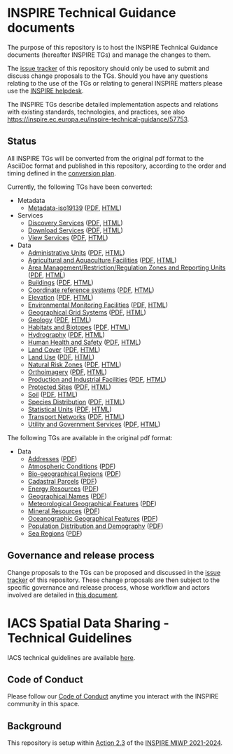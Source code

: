 # INSPIRE Technical Guidance documents

The purpose of this repository is to host the INSPIRE Technical Guidance documents (hereafter INSPIRE TGs) and manage the changes to them.

The [issue tracker](https://github.com/INSPIRE-MIF/technical-guidelines/issues) of this repository should only be used to submit and discuss change proposals to the TGs. Should you have any questions relating to the use of the TGs or relating to general INSPIRE matters please use the [INSPIRE helpdesk](https://github.com/INSPIRE-MIF/helpdesk). 

The INSPIRE TGs describe detailed implementation aspects and relations with existing standards, technologies, and practices, see also https://inspire.ec.europa.eu/inspire-technical-guidance/57753.

## Status

All INSPIRE TGs will be converted from the original pdf format to the AsciiDoc format and published in this repository, according to the order and timing defined in the [conversion plan](tg_conversion_plan.md).

Currently, the following TGs have been converted:
* Metadata
  * [Metadata-iso19139](metadata/metadata-iso19139) ([PDF](https://inspire-mif.github.io/technical-guidelines/metadata/metadata-iso19139/metadata-iso19139.pdf), [HTML](https://inspire-mif.github.io/technical-guidelines/metadata/metadata-iso19139/metadata-iso19139.html))
* Services
  * [Discovery Services](services/discovery-cws) ([PDF](https://inspire-mif.github.io/technical-guidelines/services/discovery-cws/DiscoveryServices.pdf), [HTML](https://inspire-mif.github.io/technical-guidelines/services/discovery-cws/DiscoveryServices.html))
  * [Download Services](services/download-atom-wfs) ([PDF](https://inspire-mif.github.io/technical-guidelines/services/download-atom-wfs/DownloadServices.pdf), [HTML](https://inspire-mif.github.io/technical-guidelines/services/download-atom-wfs/DownloadServices.html))
  * [View Services](services/view-wms) ([PDF](https://inspire-mif.github.io/technical-guidelines/services/view-wms/ViewServices.pdf), [HTML](https://inspire-mif.github.io/technical-guidelines/services/view-wms/ViewServices.html))
* Data
  * [Administrative Units](data/au) ([PDF](https://inspire-mif.github.io/technical-guidelines/data/au/dataspecification_au.pdf), [HTML](https://inspire-mif.github.io/technical-guidelines/data/au/dataspecification_au.html))
  * [Agricultural and Aquaculture Facilities](data/af) ([PDF](https://inspire-mif.github.io/technical-guidelines/data/af/dataspecification_af.pdf), [HTML](https://inspire-mif.github.io/technical-guidelines/data/au/dataspecification_af.html))
  * [Area Management/Restriction/Regulation Zones and Reporting Units](data/am) ([PDF](https://inspire-mif.github.io/technical-guidelines/data/am/dataspecification_am.pdf), [HTML](https://inspire-mif.github.io/technical-guidelines/data/au/dataspecification_am.html))
  * [Buildings](data/bu) ([PDF](https://inspire-mif.github.io/technical-guidelines/data/bu/dataspecification_bu.pdf), [HTML](https://inspire-mif.github.io/technical-guidelines/data/au/dataspecification_bu.html))
  * [Coordinate reference systems](data/rs) ([PDF](https://inspire-mif.github.io/technical-guidelines/data/rs/dataspecification_rs.pdf), [HTML](https://inspire-mif.github.io/technical-guidelines/data/rs/dataspecification_rs.html))
  * [Elevation](data/el) ([PDF](https://inspire-mif.github.io/technical-guidelines/data/el/dataspecification_el.pdf), [HTML](https://inspire-mif.github.io/technical-guidelines/data/el/dataspecification_el.html))
  * [Environmental Monitoring Facilities](data/ef) ([PDF](https://inspire-mif.github.io/technical-guidelines/data/ef/dataspecification_ef.pdf), [HTML](https://inspire-mif.github.io/technical-guidelines/data/ef/dataspecification_ef.html))
  * [Geographical Grid Systems](data/gg) ([PDF](https://inspire-mif.github.io/technical-guidelines/data/gg/dataspecification_gg.pdf), [HTML](https://inspire-mif.github.io/technical-guidelines/data/gg/dataspecification_gg.html))
  * [Geology](data/ge) ([PDF](https://inspire-mif.github.io/technical-guidelines/data/ge/dataspecification_ge.pdf), [HTML](https://inspire-mif.github.io/technical-guidelines/data/ge/dataspecification_ge.html))
  * [Habitats and Biotopes](data/hb) ([PDF](https://inspire-mif.github.io/technical-guidelines/data/hb/dataspecification_hb.pdf), [HTML](https://inspire-mif.github.io/technical-guidelines/data/hy/dataspecification_hb.html))
  * [Hydrography](data/hy) ([PDF](https://inspire-mif.github.io/technical-guidelines/data/hy/dataspecification_hy.pdf), [HTML](https://inspire-mif.github.io/technical-guidelines/data/hy/dataspecification_hy.html))
  * [Human Health and Safety](data/hh) ([PDF](https://inspire-mif.github.io/technical-guidelines/data/hh/dataspecification_hh.pdf), [HTML](https://inspire-mif.github.io/technical-guidelines/data/hy/dataspecification_hh.html))
  * [Land Cover](data/lc) ([PDF](https://inspire-mif.github.io/technical-guidelines/data/lc/dataspecification_lc.pdf), [HTML](https://inspire-mif.github.io/technical-guidelines/data/lc/dataspecification_lc.html))
  * [Land Use](data/lu) ([PDF](https://inspire-mif.github.io/technical-guidelines/data/lu/dataspecification_lu.pdf), [HTML](https://inspire-mif.github.io/technical-guidelines/data/lu/dataspecification_lu.html))
  * [Natural Risk Zones](data/nz) ([PDF](https://inspire-mif.github.io/technical-guidelines/data/nz/dataspecification_nz.pdf), [HTML](https://inspire-mif.github.io/technical-guidelines/data/lu/dataspecification_nz.html))
  * [Orthoimagery](data/oi) ([PDF](https://inspire-mif.github.io/technical-guidelines/data/oi/dataspecification_oi.pdf), [HTML](https://inspire-mif.github.io/technical-guidelines/data/oi/dataspecification_oi.html))
  * [Production and Industrial Facilities](data/pf) ([PDF](https://inspire-mif.github.io/technical-guidelines/data/pf/dataspecification_pf.pdf), [HTML](https://inspire-mif.github.io/technical-guidelines/data/ps/dataspecification_pf.html))
  * [Protected Sites](data/ps) ([PDF](https://inspire-mif.github.io/technical-guidelines/data/ps/dataspecification_ps.pdf), [HTML](https://inspire-mif.github.io/technical-guidelines/data/ps/dataspecification_ps.html))
  * [Soil](data/so) ([PDF](https://inspire-mif.github.io/technical-guidelines/data/so/dataspecification_so.pdf), [HTML](https://inspire-mif.github.io/technical-guidelines/data/so/dataspecification_so.html))
  * [Species Distribution](data/sd) ([PDF](https://inspire-mif.github.io/technical-guidelines/data/sd/dataspecification_sd.pdf), [HTML](https://inspire-mif.github.io/technical-guidelines/data/sd/dataspecification_sd.html))
  * [Statistical Units](data/su) ([PDF](https://inspire-mif.github.io/technical-guidelines/data/su/dataspecification_su.pdf), [HTML](https://inspire-mif.github.io/technical-guidelines/data/su/dataspecification_su.html))
  * [Transport Networks](data/tn) ([PDF](https://inspire-mif.github.io/technical-guidelines/data/tn/dataspecification_tn.pdf), [HTML](https://inspire-mif.github.io/technical-guidelines/data/us/dataspecification_tn.html))
  * [Utility and Government Services](data/us) ([PDF](https://inspire-mif.github.io/technical-guidelines/data/us/dataspecification_us.pdf), [HTML](https://inspire-mif.github.io/technical-guidelines/data/us/dataspecification_us.html))


The following TGs are available in the original pdf format:

* Data
  * [Addresses](data/ad) ([PDF](https://inspire-mif.github.io/technical-guidelines/data/ad/dataspecification_ad.pdf))
  * [Atmospheric Conditions](data/ac-mf) ([PDF](https://inspire-mif.github.io/technical-guidelines/data/ac-mf/dataspecification_ac-mf.pdf))
  * [Bio-geographical Regions](data/br) ([PDF](https://inspire-mif.github.io/technical-guidelines/data/br/dataspecification_br.pdf))
  * [Cadastral Parcels](data/cp) ([PDF](https://inspire-mif.github.io/technical-guidelines/data/cp/dataspecification_cp.pdf))
  * [Energy Resources](data/er) ([PDF](https://inspire-mif.github.io/technical-guidelines/data/er/dataspecification_er.pdf))
  * [Geographical Names](data/gn) ([PDF](https://inspire-mif.github.io/technical-guidelines/data/gn/dataspecification_gn.pdf))
  * [Meteorological Geographical Features](data/ac-mf) ([PDF](https://inspire-mif.github.io/technical-guidelines/data/ac-mf/dataspecification_ac-mf.pdf))
  * [Mineral Resources](data/mr) ([PDF](https://inspire-mif.github.io/technical-guidelines/data/mr/dataspecification_mr.pdf))
  * [Oceanographic Geographical Features](data/of) ([PDF](https://inspire-mif.github.io/technical-guidelines/data/of/dataspecification_of.pdf))
  * [Population Distribution and Demography](data/pd) ([PDF](https://inspire-mif.github.io/technical-guidelines/data/pd/dataspecification_pd.pdf))
  * [Sea Regions](data/sr) ([PDF](https://inspire-mif.github.io/technical-guidelines/data/sr/dataspecification_sr.pdf))


## Governance and release process

Change proposals to the TGs can be proposed and discussed in the [issue tracker](https://github.com/INSPIRE-MIF/technical-guidelines/issues) of this repository. These change proposals are then subject to the specific governance and release process, whose workflow and actors involved are detailed in [this document](/governance-release-process/process.md).

# IACS Spatial Data Sharing - Technical Guidelines

IACS technical guidelines are available [here](iacs).


## Code of Conduct

Please follow our [Code of Conduct](https://github.com/INSPIRE-MIF/helpdesk/blob/main/code-of-conduct.md) anytime you interact with the INSPIRE community in this space.

## Background

This repository is setup within [Action 2.3](https://webgate.ec.europa.eu/fpfis/wikis/display/InspireMIG/Action+2.3+Simplification+of+INSPIRE+implementation) of the [INSPIRE MIWP 2021-2024](https://webgate.ec.europa.eu/fpfis/wikis/display/InspireMIG/INSPIRE+work+programme+2021-24).
